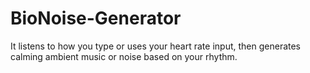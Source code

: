 # BioNoise-Generator
It listens to how you type or uses your heart rate input, then generates calming ambient music or noise based on your rhythm.
